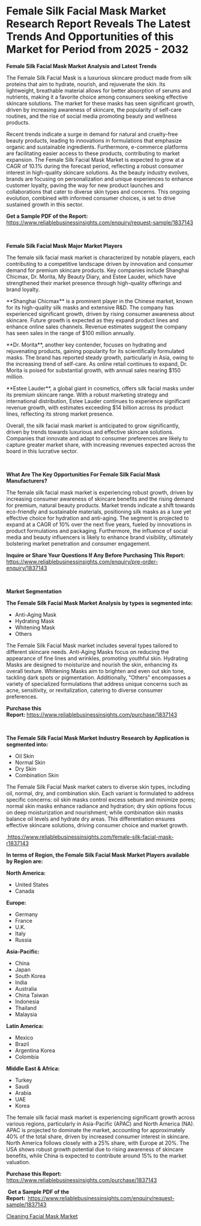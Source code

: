 <p><h1>Female Silk Facial Mask Market Research Report Reveals The Latest Trends And Opportunities of this Market for Period from 2025 - 2032</h1></p><p><strong>Female Silk Facial Mask Market Analysis and Latest Trends</strong></p>
<p><p>The Female Silk Facial Mask is a luxurious skincare product made from silk proteins that aim to hydrate, nourish, and rejuvenate the skin. Its lightweight, breathable material allows for better absorption of serums and nutrients, making it a favorite choice among consumers seeking effective skincare solutions. The market for these masks has seen significant growth, driven by increasing awareness of skincare, the popularity of self-care routines, and the rise of social media promoting beauty and wellness products.</p><p>Recent trends indicate a surge in demand for natural and cruelty-free beauty products, leading to innovations in formulations that emphasize organic and sustainable ingredients. Furthermore, e-commerce platforms are facilitating easier access to these products, contributing to market expansion. The Female Silk Facial Mask Market is expected to grow at a CAGR of 10.1% during the forecast period, reflecting a robust consumer interest in high-quality skincare solutions. As the beauty industry evolves, brands are focusing on personalization and unique experiences to enhance customer loyalty, paving the way for new product launches and collaborations that cater to diverse skin types and concerns. This ongoing evolution, combined with informed consumer choices, is set to drive sustained growth in this sector.</p></p>
<p><strong>Get a Sample PDF of the Report:&nbsp;</strong> <a href="https://www.reliablebusinessinsights.com/enquiry/request-sample/1837143?utm_campaign=2735&utm_medium=2&utm_source=Github&utm_content=ia&utm_term=05042025&utm_id=female-silk-facial-mask">https://www.reliablebusinessinsights.com/enquiry/request-sample/1837143</a></p>
<p>&nbsp;</p>
<p><strong>Female Silk Facial Mask Major Market Players</strong></p>
<p><p>The female silk facial mask market is characterized by notable players, each contributing to a competitive landscape driven by innovation and consumer demand for premium skincare products. Key companies include Shanghai Chicmax, Dr. Morita, My Beauty Diary, and Estee Lauder, which have strengthened their market presence through high-quality offerings and brand loyalty.</p><p>**Shanghai Chicmax** is a prominent player in the Chinese market, known for its high-quality silk masks and extensive R&D. The company has experienced significant growth, driven by rising consumer awareness about skincare. Future growth is expected as they expand product lines and enhance online sales channels. Revenue estimates suggest the company has seen sales in the range of $100 million annually.</p><p>**Dr. Morita**, another key contender, focuses on hydrating and rejuvenating products, gaining popularity for its scientifically formulated masks. The brand has reported steady growth, particularly in Asia, owing to the increasing trend of self-care. As online retail continues to expand, Dr. Morita is poised for substantial growth, with annual sales nearing $150 million.</p><p>**Estee Lauder**, a global giant in cosmetics, offers silk facial masks under its premium skincare range. With a robust marketing strategy and international distribution, Estee Lauder continues to experience significant revenue growth, with estimates exceeding $14 billion across its product lines, reflecting its strong market presence.</p><p>Overall, the silk facial mask market is anticipated to grow significantly, driven by trends towards luxurious and effective skincare solutions. Companies that innovate and adapt to consumer preferences are likely to capture greater market share, with increasing revenues expected across the board in this lucrative sector.</p></p>
<p>&nbsp;</p>
<p><strong>What Are The Key Opportunities For Female Silk Facial Mask Manufacturers?</strong></p>
<p><p>The female silk facial mask market is experiencing robust growth, driven by increasing consumer awareness of skincare benefits and the rising demand for premium, natural beauty products. Market trends indicate a shift towards eco-friendly and sustainable materials, positioning silk masks as a luxe yet effective choice for hydration and anti-aging. The segment is projected to expand at a CAGR of 10% over the next five years, fueled by innovations in product formulations and packaging. Furthermore, the influence of social media and beauty influencers is likely to enhance brand visibility, ultimately bolstering market penetration and consumer engagement.</p></p>
<p><strong>Inquire or Share Your Questions If Any Before Purchasing This Report:</strong> <a href="https://www.reliablebusinessinsights.com/enquiry/pre-order-enquiry/1837143?utm_campaign=2735&utm_medium=2&utm_source=Github&utm_content=ia&utm_term=05042025&utm_id=female-silk-facial-mask">https://www.reliablebusinessinsights.com/enquiry/pre-order-enquiry/1837143</a></p>
<p>&nbsp;</p>
<p><strong>Market Segmentation</strong></p>
<p><strong>The Female Silk Facial Mask Market Analysis by types is segmented into:</strong></p>
<p><ul><li>Anti-Aging Mask</li><li>Hydrating Mask</li><li>Whitening Mask</li><li>Others</li></ul></p>
<p><p>The Female Silk Facial Mask market includes several types tailored to different skincare needs. Anti-Aging Masks focus on reducing the appearance of fine lines and wrinkles, promoting youthful skin. Hydrating Masks are designed to moisturize and nourish the skin, enhancing its overall texture. Whitening Masks aim to brighten and even out skin tone, tackling dark spots or pigmentation. Additionally, "Others" encompasses a variety of specialized formulations that address unique concerns such as acne, sensitivity, or revitalization, catering to diverse consumer preferences.</p></p>
<p><strong>Purchase this Report:&nbsp;</strong><a href="https://www.reliablebusinessinsights.com/purchase/1837143?utm_campaign=2735&utm_medium=2&utm_source=Github&utm_content=ia&utm_term=05042025&utm_id=female-silk-facial-mask">https://www.reliablebusinessinsights.com/purchase/1837143</a></p>
<p>&nbsp;</p>
<p><strong>The Female Silk Facial Mask Market Industry Research by Application is segmented into:</strong></p>
<p><ul><li>Oil Skin</li><li>Normal Skin</li><li>Dry Skin</li><li>Combination Skin</li></ul></p>
<p><p>The Female Silk Facial Mask market caters to diverse skin types, including oil, normal, dry, and combination skin. Each variant is formulated to address specific concerns: oil skin masks control excess sebum and minimize pores; normal skin masks enhance radiance and hydration; dry skin options focus on deep moisturization and nourishment; while combination skin masks balance oil levels and hydrate dry areas. This differentiation ensures effective skincare solutions, driving consumer choice and market growth.</p></p>
<p><a href="https://www.reliablebusinessinsights.com/female-silk-facial-mask-r1837143?utm_campaign=2735&utm_medium=2&utm_source=Github&utm_content=ia&utm_term=05042025&utm_id=female-silk-facial-mask">&nbsp;https://www.reliablebusinessinsights.com/female-silk-facial-mask-r1837143</a></p>
<p><strong>In terms of Region, the Female Silk Facial Mask Market Players available by Region are:</strong></p>
<p>
    <p> <strong> North America: </strong>
        <ul>
            <li>United States</li>
            <li>Canada</li>
        </ul>
        </p> 
    <p> <strong> Europe: </strong>
        <ul>
            <li>Germany</li>
            <li>France</li>
            <li>U.K.</li>
            <li>Italy</li>
            <li>Russia</li>
        </ul>
        </p> 
    <p> <strong> Asia-Pacific: </strong>
        <ul>
            <li>China</li>
            <li>Japan</li>
            <li>South Korea</li>
            <li>India</li>
            <li>Australia</li>
            <li>China Taiwan</li>
            <li>Indonesia</li>
            <li>Thailand</li>
            <li>Malaysia</li>
        </ul>
        </p> 
    <p> <strong> Latin America: </strong>
        <ul>
            <li>Mexico</li>
            <li>Brazil</li>
            <li>Argentina Korea</li>
            <li>Colombia</li>
        </ul>
        </p> 
    <p> <strong> Middle East & Africa: </strong>
        <ul>
            <li>Turkey</li>
            <li>Saudi</li>
            <li>Arabia</li>
            <li>UAE</li>
            <li>Korea</li>
        </ul>
    </p>
    </p>
<p><p>The female silk facial mask market is experiencing significant growth across various regions, particularly in Asia-Pacific (APAC) and North America (NA). APAC is projected to dominate the market, accounting for approximately 40% of the total share, driven by increased consumer interest in skincare. North America follows closely with a 25% share, with Europe at 20%. The USA shows robust growth potential due to rising awareness of skincare benefits, while China is expected to contribute around 15% to the market valuation.</p></p>
<p><strong>Purchase this Report: </strong><a href="https://www.reliablebusinessinsights.com/purchase/1837143?utm_campaign=2735&utm_medium=2&utm_source=Github&utm_content=ia&utm_term=05042025&utm_id=female-silk-facial-mask">https://www.reliablebusinessinsights.com/purchase/1837143</a></p>
<p>&nbsp;<strong>Get a Sample PDF of the Report:&nbsp;&nbsp;</strong><a href="https://www.reliablebusinessinsights.com/enquiry/request-sample/1837143?utm_campaign=2735&utm_medium=2&utm_source=Github&utm_content=ia&utm_term=05042025&utm_id=female-silk-facial-mask">https://www.reliablebusinessinsights.com/enquiry/request-sample/1837143</a></p>
<p><strong></strong></p>
<p><p><a href="https://github.com/iroldilom/Market-Research-Report-List-1/blob/main/cleaning-facial-mask-market.md?utm_campaign=2735&utm_medium=2&utm_source=Github&utm_content=ia&utm_term=05042025&utm_id=female-silk-facial-mask">Cleaning Facial Mask Market</a></p></p>